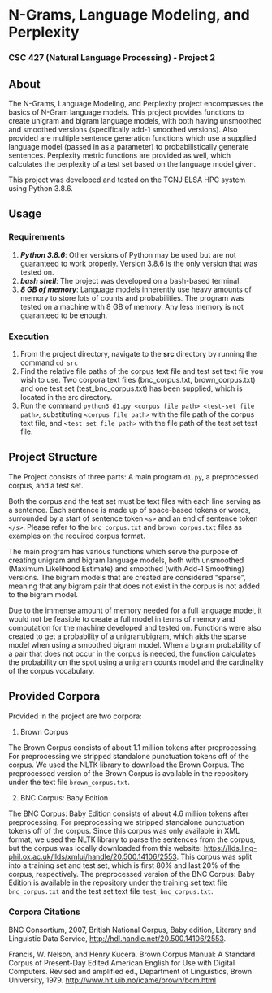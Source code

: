 # N-Grams, Language Modeling, and Perplexity
### CSC 427 (Natural Language Processing) - Project 2

## About

The N-Grams, Language Modeling, and Perplexity project encompasses the basics of N-Gram language models.
This project provides functions to create unigram and bigram language models, with both having unsmoothed and smoothed versions (specifically add-1 smoothed versions).
Also provided are multiple sentence generation functions which use a supplied language model (passed in as a parameter) to probabilistically generate sentences.
Perplexity metric functions are provided as well, which calculates the perplexity of a test set based on the language model given.

This project was developed and tested on the TCNJ ELSA HPC system using Python 3.8.6.

## Usage

### Requirements

1. **_Python 3.8.6_**: Other versions of Python may be used but are not guaranteed to work properly. Version 3.8.6 is the only version that was tested on.
2. **_bash shell_**: The project was developed on a bash-based terminal.
3. **_8 GB of memory_**: Language models inherently use heavy amounts of memory to store lots of counts and probabilities. The program was tested on a machine with 8 GB of memory. Any less memory is not guaranteed to be enough.

### Execution

1. From the project directory, navigate to the **src** directory by running the command `cd src`
2. Find the relative file paths of the corpus text file and test set text file you wish to use. Two corpora text files (bnc_corpus.txt, brown_corpus.txt) and one test set (test_bnc_corpus.txt) has been supplied, which is located in the src directory.
3. Run the command `python3 d1.py <corpus file path> <test-set file path>`, substituting `<corpus file path>` with the file path of the corpus text file, and `<test set file path>` with the file path of the test set text file.

## Project Structure

The Project consists of three parts: A main program `d1.py`, a preprocessed corpus, and a test set.

Both the corpus and the test set must be text files with each line serving as a sentence. Each sentence is made up of space-based tokens or words, surrounded by a start of sentence token `<s>` and an end of sentence token `</s>`. Please refer to the `bnc_corpus.txt` and `brown_corpus.txt` files as examples on the required corpus format.

The main program has various functions which serve the purpose of creating unigram and bigram language models, both with unsmoothed (Maximum Likelihood Estimate) and smoothed (with Add-1 Smoothing) versions. The bigram models that are created are considered "sparse", meaning that any bigram pair that does not exist in the corpus is not added to the bigram model. 

Due to the immense amount of memory needed for a full language model, it would not be feasible to create a full model in terms of memory and computation for the machine developed and tested on. Functions were also created to get a probability of a unigram/bigram, which aids the sparse model when using a smoothed bigram model. When a bigram probability of a pair that does not occur in the corpus is needed, the function calculates the probability on the spot using a unigram counts model and the cardinality of the corpus vocabulary.

## Provided Corpora

Provided in the project are two corpora:

1. Brown Corpus

The Brown Corpus consists of about 1.1 million tokens after preprocessing. For preprocessing we stripped standalone punctuation tokens off of the corpus. We used the NLTK library to download the Brown Corpus. The preprocessed version of the Brown Corpus is available in the repository under the text file `brown_corpus.txt`.

2. BNC Corpus: Baby Edition

The BNC Corpus: Baby Edition consists of about 4.6 million tokens after preprocessing. For preprocessing we stripped standalone punctuation tokens off of the corpus. Since this corpus was only available in XML format, we used the NLTK library to parse the sentences from the corpus, but the corpus was locally downloaded from this website: https://llds.ling-phil.ox.ac.uk/llds/xmlui/handle/20.500.14106/2553. This corpus was split into a training set and test set, which is first 80% and last 20% of the corpus, respectively. The preprocessed version of the BNC Corpus: Baby Edition is available in the repository under the training set text file `bnc_corpus.txt` and the test set text file `test_bnc_corpus.txt`.



### Corpora Citations

BNC Consortium, 2007, British National Corpus, Baby edition, Literary and Linguistic Data Service, http://hdl.handle.net/20.500.14106/2553.

Francis, W. Nelson, and Henry Kucera. Brown Corpus Manual: A Standard Corpus of Present-Day Edited American English for Use with Digital Computers. Revised and amplified ed., Department of Linguistics, Brown University, 1979. http://www.hit.uib.no/icame/brown/bcm.html

